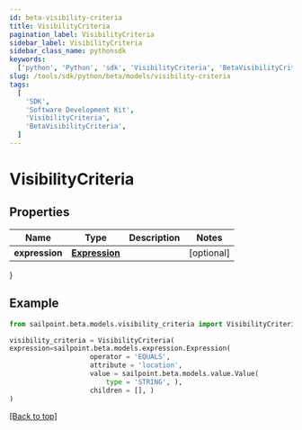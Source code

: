 ```yaml
---
id: beta-visibility-criteria
title: VisibilityCriteria
pagination_label: VisibilityCriteria
sidebar_label: VisibilityCriteria
sidebar_class_name: pythonsdk
keywords:
  ['python', 'Python', 'sdk', 'VisibilityCriteria', 'BetaVisibilityCriteria']
slug: /tools/sdk/python/beta/models/visibility-criteria
tags:
  [
    'SDK',
    'Software Development Kit',
    'VisibilityCriteria',
    'BetaVisibilityCriteria',
  ]
---
```


# VisibilityCriteria

## Properties

| Name           | Type                         | Description | Notes      |
| -------------- | ---------------------------- | ----------- | ---------- |
| **expression** | [**Expression**](expression) |             | [optional] |

}

## Example

```python
from sailpoint.beta.models.visibility_criteria import VisibilityCriteria

visibility_criteria = VisibilityCriteria(
expression=sailpoint.beta.models.expression.Expression(
                    operator = 'EQUALS',
                    attribute = 'location',
                    value = sailpoint.beta.models.value.Value(
                        type = 'STRING', ),
                    children = [], )
)

```

[[Back to top]](#)
